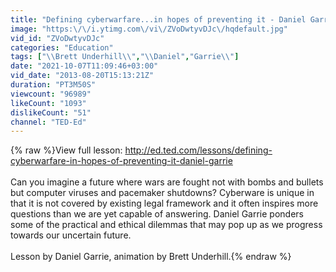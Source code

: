 ```yaml
---
title: "Defining cyberwarfare...in hopes of preventing it - Daniel Garrie"
image: "https:\/\/i.ytimg.com\/vi\/ZVoDwtyvDJc\/hqdefault.jpg"
vid_id: "ZVoDwtyvDJc"
categories: "Education"
tags: ["\\Brett Underhill\\","\\Daniel","Garrie\\"]
date: "2021-10-07T11:09:46+03:00"
vid_date: "2013-08-20T15:13:21Z"
duration: "PT3M50S"
viewcount: "96989"
likeCount: "1093"
dislikeCount: "51"
channel: "TED-Ed"
---
```

{% raw %}View full lesson: <a rel="nofollow" target="blank" href="http://ed.ted.com/lessons/defining-cyberwarfare-in-hopes-of-preventing-it-daniel-garrie">http://ed.ted.com/lessons/defining-cyberwarfare-in-hopes-of-preventing-it-daniel-garrie</a><br /><br />Can you imagine a future where wars are fought not with bombs and bullets but computer viruses and pacemaker shutdowns? Cyberware is unique in that it is not covered by existing legal framework and it often inspires more questions than we are yet capable of answering. Daniel Garrie ponders some of the practical and ethical dilemmas that may pop up as we progress towards our uncertain future. <br /><br />Lesson by Daniel Garrie, animation by Brett Underhill.{% endraw %}
